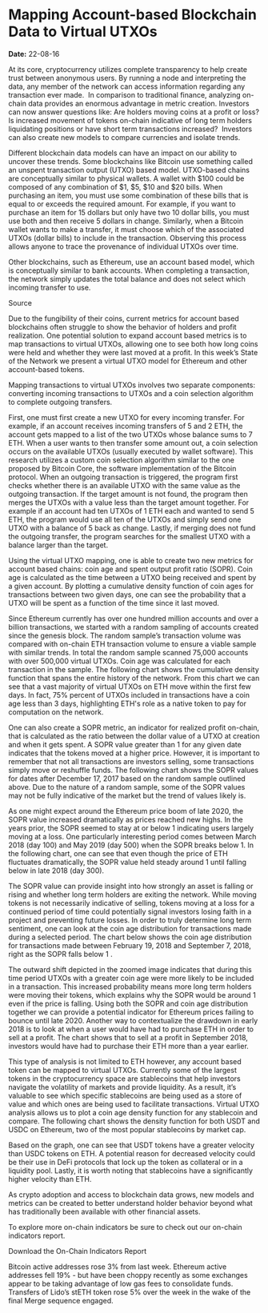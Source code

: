 # Mapping Account-based Blockchain Data to Virtual UTXOs

**Date:** 22-08-16

At its core, cryptocurrency utilizes complete transparency to help create trust between anonymous users. By running a node and interpreting the data, any member of the network can access information regarding any transaction ever made.  In comparison to traditional finance, analyzing on-chain data provides an enormous advantage in metric creation. Investors can now answer questions like: Are holders moving coins at a profit or loss? Is increased movement of tokens on-chain indicative of long term holders liquidating positions or have short term transactions increased?  Investors can also create new models to compare currencies and isolate trends.

Different blockchain data models can have an impact on our ability to uncover these trends. Some blockchains like Bitcoin use something called an unspent transaction output (UTXO) based model. UTXO-based chains are conceptually similar to physical wallets. A wallet with $100 could be composed of any combination of $1, $5, $10 and $20 bills. When purchasing an item, you must use some combination of these bills that is equal to or exceeds the required amount. For example, if you want to purchase an item for 15 dollars but only have two 10 dollar bills, you must use both and then receive 5 dollars in change. Similarly, when a Bitcoin wallet wants to make a transfer, it must choose which of the associated UTXOs (dollar bills) to include in the transaction. Observing this process allows anyone to trace the provenance of individual UTXOs over time.

Other blockchains, such as Ethereum, use an account based model, which is conceptually similar to bank accounts. When completing a transaction, the network simply updates the total balance and does not select which incoming transfer to use.

Source

Due to the fungibility of their coins, current metrics for account based blockchains often struggle to show the behavior of holders and profit realization. One potential solution to expand account based metrics is to map transactions to virtual UTXOs, allowing one to see both how long coins were held and whether they were last moved at a profit. In this week’s State of the Network we present a virtual UTXO model for Ethereum and other account-based tokens.

Mapping transactions to virtual UTXOs involves two separate components: converting incoming transactions to UTXOs and a coin selection algorithm to complete outgoing transfers.

First, one must first create a new UTXO for every incoming transfer. For example, if an account receives incoming transfers of 5 and 2 ETH, the account gets mapped to a list of the two UTXOs whose balance sums to 7 ETH. When a user wants to then transfer some amount out, a coin selection occurs on the available UTXOs (usually executed by wallet software). This research utilizes a custom coin selection algorithm similar to the one proposed by Bitcoin Core, the software implementation of the Bitcoin protocol. When an outgoing transaction is triggered, the program first checks whether there is an available UTXO with the same value as the outgoing transaction. If the target amount is not found, the program then merges the UTXOs with a value less than the target amount together. For example if an account had ten UTXOs of 1 ETH each and wanted to send 5 ETH, the program would use all ten of the UTXOs and simply send one UTXO with a balance of 5 back as change. Lastly, if merging does not fund the outgoing transfer, the program searches for the smallest UTXO with a balance larger than the target.

Using the virtual UTXO mapping, one is able to create two new metrics for account based chains: coin age and spent output profit ratio (SOPR). Coin age is calculated as the time between a UTXO being received and spent by a given account. By plotting a cumulative density function of coin ages for transactions between two given days, one can see the probability that a UTXO will be spent as a function of the time since it last moved.

Since Ethereum currently has over one hundred million accounts and over a billion transactions, we started with a random sampling of accounts created since the genesis block. The random sample’s transaction volume was compared with on-chain ETH transaction volume to ensure a viable sample with similar trends. In total the random sample scanned 75,000 accounts with over 500,000 virtual UTXOs. Coin age was calculated for each transaction in the sample. The following chart shows the cumulative density function that spans the entire history of the network. From this chart we can see that a vast majority of virtual UTXOs on ETH move within the first few days. In fact, 75% percent of UTXOs included in transactions have a coin age less than 3 days, highlighting ETH's role as a native token to pay for computation on the network.

One can also create a SOPR metric, an indicator for realized profit on-chain, that is calculated as the ratio between the dollar value of a UTXO at creation and when it gets spent. A SOPR value greater than 1 for any given date indicates that the tokens moved at a higher price. However, it is important to remember that not all transactions are investors selling, some transactions simply move or reshuffle funds. The following chart shows the SOPR values for dates after December 17, 2017 based on the random sample outlined above. Due to the nature of a random sample, some of the SOPR values may not be fully indicative of the market but the trend of values likely is.

As one might expect around the Ethereum price boom of late 2020, the SOPR value increased dramatically as prices reached new highs. In the years prior, the SOPR seemed to stay at or below 1 indicating users largely moving at a loss. One particularly interesting period comes between March 2018 (day 100) and May 2019 (day 500) when the SOPR breaks below 1. In the following chart, one can see that even though the price of ETH fluctuates dramatically, the SOPR value held steady around 1 until falling below in late 2018 (day 300).

The SOPR value can provide insight into how strongly an asset is falling or rising and whether long term holders are exiting the network. While moving tokens is not necessarily indicative of selling, tokens moving at a loss for a continued period of time could potentially signal investors losing faith in a project and preventing future losses. In order to truly determine long term sentiment, one can look at the coin age distribution for transactions made during a selected period. The chart below shows the coin age distribution for transactions made between February 19, 2018 and September 7, 2018, right as the SOPR falls below 1 .

The outward shift depicted in the zoomed image indicates that during this time period UTXOs with a greater coin age were more likely to be included in a transaction. This increased probability means more long term holders were moving their tokens, which explains why the SOPR would be around 1 even if the price is falling. Using both the SOPR and coin age distribution together we can provide a potential indicator for Ethereum prices failing to bounce until late 2020. Another way to contextualize the drawdown in early 2018 is to look at when a user would have had to purchase ETH in order to sell at a profit. The chart shows that to sell at a profit in September 2018,  investors would have had to purchase their ETH more than a year earlier.

This type of analysis is not limited to ETH however, any account based token can be mapped to virtual UTXOs. Currently some of the largest tokens in the cryptocurrency space are stablecoins that help investors navigate the volatility of markets and provide liquidity. As a result, it’s valuable to see which specific stablecoins are being used as a store of value and which ones are being used to facilitate transactions. Virtual UTXO analysis allows us to plot a coin age density function for any stablecoin and compare. The following chart shows the density function for both USDT and USDC on Ethereum, two of the most popular stablecoins by market cap.

Based on the graph, one can see that USDT tokens have a greater velocity than USDC tokens on ETH. A potential reason for decreased velocity could be their use in DeFi protocols that lock up the token as collateral or in a liquidity pool. Lastly, it is worth noting that stablecoins have a significantly higher velocity than ETH.

As crypto adoption and access to blockchain data grows, new models and metrics can be created to better understand holder behavior beyond what has traditionally been available with other financial assets.

To explore more on-chain indicators be sure to check out our on-chain indicators report.

Download the On-Chain Indicators Report

Bitcoin active addresses rose 3% from last week. Ethereum active addresses fell 19% - but have been choppy recently as some exchanges appear to be taking advantage of low gas fees to consolidate funds. Transfers of Lido’s stETH token rose 5% over the week in the wake of the final Merge sequence engaged.